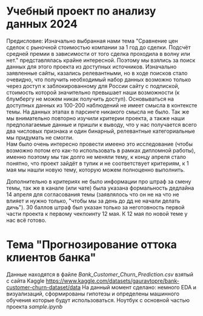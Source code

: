 # Учебный проект по анализу данных 2024

Предисловие:
Изначально выбранная нами тема "Сравнение цен сделок с рыночной стоимостью компании за 1 год до сделки. Подсчёт средней премии в зависимости от того сделка проходила в волну или нет." представлялась крайне интересной. Поэтому мы взялись за поиск данных для этого проекта из доступных источников. Изначально заявленные сайты, казались релевантными, но в ходе поисков стало очевидно, что получить необходимый набор данных возможно только через доступ к заблокированному для России сайту с подпиской, стоимость которой значительно превышает наши возможности (к блумбергу не можем никак получить доступ). Основываться на доступных данных из 100-200 наблюдений не имеет смысла в контексте темы. На данных этапах в парсинге никакого смысла не было. 
Так же мы внимательно повторно изучили критерии проекта, а также наши предполагаемые данные и пришли к выводу, что у нас получается всего два числовых признака и один бинарный, релевантные категориальные мы придумать не смогли.  
Нам было очень интересно провести имеено это исследование (чтобы возможно потом его как-то использовать в рамках дипломной работы), именно поэтому мы так долго не меняли тему, к концу апреля стало понятно, что проект зайдёт в тупик и не соответствует критериям, к 1 мая мы нашли новую тему, которую можем полноценно выполнить. 
 
Дополнительно в критериях не было информации про штраф за смену темы, так же в канале (или чате) была указана формальность дедлайна 14 апреля для согласования темы (заявлялось что он не на что не влияет и нужно только, "чтобы мы за день до дд не начали делать дичь"). 30 баллов штраф был указан только за неготовность первой части проекта к первому чекпоинту 12 мая. К 12 мая по новой теме у нас всё готово.

# Тема "Прогнозирование оттока клиентов банка"

Данные находятся в файле *Bank_Customer_Churn_Prediction.csv* взятый с сайта Kaggle https://www.kaggle.com/datasets/gauravtopre/bank-customer-churn-dataset/data
На данный момент сделано: немного EDA и визуализаций, сформированы гипотезы и определены машинного обучения которые будут использоваться.
Ноутбук с основной частью проекта *sample.ipynb*
